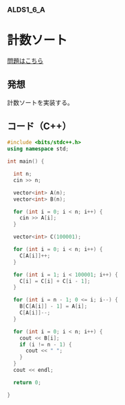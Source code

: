 ### ALDS1_6_A

# 計数ソート

  [問題はこちら](https://onlinejudge.u-aizu.ac.jp/courses/lesson/1/ALDS1/6/ALDS1_6_A)


## 発想

  計数ソートを実装する。


## コード（C++）

```cpp
#include <bits/stdc++.h>
using namespace std;

int main() {

  int n;
  cin >> n;

  vector<int> A(n);
  vector<int> B(n);

  for (int i = 0; i < n; i++) {
    cin >> A[i];
  }

  vector<int> C(100001);

  for (int i = 0; i < n; i++) {
    C[A[i]]++;
  }

  for (int i = 1; i < 100001; i++) {
    C[i] = C[i] + C[i - 1];
  }

  for (int i = n - 1; 0 <= i; i--) {
    B[C[A[i]] - 1] = A[i];
    C[A[i]]--;
  }

  for (int i = 0; i < n; i++) {
    cout << B[i];
    if (i != n - 1) {
      cout << " ";
    }
  }
  cout << endl;

  return 0;

}
```

